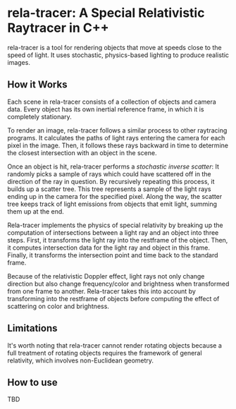# rela-tracer: A Special Relativistic Raytracer in C++
rela-tracer is a tool for rendering objects that move at speeds close to the speed of light. It uses stochastic, physics-based lighting to produce realistic images.

## How it Works
Each scene in rela-tracer consists of a collection of objects and camera data. Every object has its own inertial reference frame, in which it is completely stationary.

To render an image, rela-tracer follows a similar process to other raytracing programs. It calculates the paths of light rays entering the camera for each pixel in the image. Then, it follows these rays backward in time to determine the closest intersection with an object in the scene.

Once an object is hit, rela-tracer performs a *stochastic inverse scatter*: It randomly picks a sample of rays which could have scattered off in the direction of the ray in question. By recursively repeating this process, it builds up a scatter tree. This tree represents a sample of the light rays ending up in the camera for the specified pixel. Along the way, the scatter tree keeps track of light emissions from objects that emit light, summing them up at the end.

Rela-tracer implements the physics of special relativity by breaking up the computation of intersections between a light ray and an object into three steps. First, it transforms the light ray into the restframe of the object. Then, it computes intersection data for the light ray and object in this frame. Finally, it transforms the intersection point and time back to the standard frame.

Because of the relativistic Doppler effect, light rays not only change direction but also change frequency/color and brightness when transformed from one frame to another. Rela-tracer takes this into account by transforming into the restframe of objects before computing the effect of scattering on color and brightness.

## Limitations
It's worth noting that rela-tracer cannot render rotating objects because a full treatment of rotating objects requires the framework of general relativity, which involves non-Euclidean geometry.

## How to use
TBD